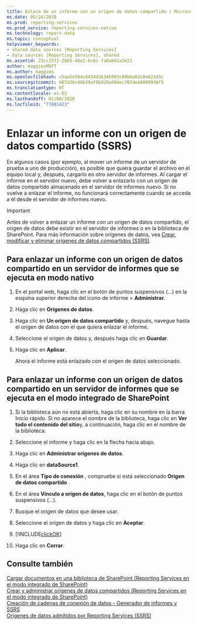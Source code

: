 ```yaml
---
title: Enlace de un informe con un origen de datos compartido | Microsoft Docs
ms.date: 05/24/2018
ms.prod: reporting-services
ms.prod_service: reporting-services-native
ms.technology: report-data
ms.topic: conceptual
helpviewer_keywords:
- shared data sources [Reporting Services]
- data sources [Reporting Services], shared
ms.assetid: 23cc15f2-2883-48e2-bc6c-fa0ab61a2e21
author: maggiesMSFT
ms.author: maggies
ms.openlocfilehash: c5aa5e504c8434d3634b903c08b6a03c0e62345c
ms.sourcegitcommit: b87d36c46b39af8b929ad94ec707dee8800950f5
ms.translationtype: HT
ms.contentlocale: es-ES
ms.lasthandoff: 02/08/2020
ms.locfileid: "77081423"
---
```

# <a name="bind-a-report-to-a-shared-data-source-ssrs"></a>Enlazar un informe con un origen de datos compartido (SSRS)
  En algunos casos (por ejemplo, al mover un informe de un servidor de prueba a uno de producción), es posible que quiera guardar el archivo en el equipo local y, después, cargarlo en otro servidor de informes. Al cargar el informe en el servidor nuevo, debe volver a enlazarlo con un origen de datos compartido almacenado en el servidor de informes nuevo. Si no vuelve a enlazar el informe, no funcionará correctamente cuando se acceda a él desde el servidor de informes nuevo.  
  
> [!IMPORTANT]  
>  Antes de volver a enlazar un informe con un origen de datos compartido, el origen de datos debe existir en el servidor de informes o en la biblioteca de SharePoint. Para más información sobre orígenes de datos, vea [Crear, modificar y eliminar orígenes de datos compartidos &#40;SSRS&#41;](../../reporting-services/report-data/create-modify-and-delete-shared-data-sources-ssrs.md).  
  
## <a name="to-bind-a-report-to-a-shared-data-source-on-a-report-server-running-in-native-mode"></a>Para enlazar un informe con un origen de datos compartido en un servidor de informes que se ejecuta en modo nativo  
  
1.  En el portal web, haga clic en el botón de puntos suspensivos (...) en la esquina superior derecha del icono de informe > **Administrar**.  

2.  Haga clic en **Orígenes de datos**.  
  
3.  Haga clic en **Un origen de datos compartido** y, después, navegue hasta el origen de datos con el que quiera enlazar el informe.  
  
4.  Seleccione el origen de datos y, después haga clic en **Guardar**.  
  
5.  Haga clic en **Aplicar**.  
  
     Ahora el informe está enlazado con el origen de datos seleccionado.  
  
## <a name="to-bind-a-report-to-a-shared-data-source-on-a-report-server-running-in-sharepoint-integrated-mode"></a>Para enlazar un informe con un origen de datos compartido en un servidor de informes que se ejecuta en el modo integrado de SharePoint  
  
1.  Si la biblioteca aún no está abierta, haga clic en su nombre en la barra Inicio rápido. Si no aparece el nombre de la biblioteca, haga clic en **Ver todo el contenido del sitio**y, a continuación, haga clic en el nombre de la biblioteca.  
  
2.  Seleccione el informe y haga clic en la flecha hacia abajo.  
  
3.  Haga clic en **Administrar orígenes de datos**.  
  
4.  Haga clic en **dataSource1**.  
  
5.  En el área **Tipo de conexión** , compruebe si está seleccionado **Origen de datos compartido** .  
  
6.  En el área **Vínculo a origen de datos**, haga clic en el botón de puntos suspensivos (...).  
  
7.  Busque el origen de datos que desee usar.  
  
8.  Seleccione el origen de datos y haga clic en **Aceptar**.  
  
9. [!INCLUDE[clickOK](../../includes/clickok-md.md)]  
  
10. Haga clic en **Cerrar**.  
  
## <a name="see-also"></a>Consulte también  
 [Cargar documentos en una biblioteca de SharePoint &#40;Reporting Services en el modo integrado de SharePoint&#41;](../../reporting-services/report-server-sharepoint/upload-documents-to-a-sharepoint-library-reporting-services-in-sharepoint-mode.md)   
 [Crear y administrar orígenes de datos compartidos &#40;Reporting Services en el modo integrado de SharePoint&#41;](https://msdn.microsoft.com/library/2d3428e4-a810-4e66-a287-ff18e57fad76)   
 [Creación de cadenas de conexión de datos - Generador de informes y SSRS](../../reporting-services/report-data/data-connections-data-sources-and-connection-strings-report-builder-and-ssrs.md)   
 [Orígenes de datos admitidos por Reporting Services &#40;SSRS&#41;](../../reporting-services/report-data/data-sources-supported-by-reporting-services-ssrs.md)  
  
  
